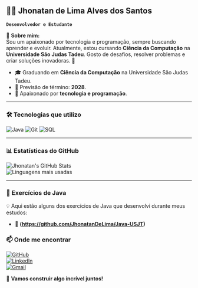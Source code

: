 ## 👨‍💻 Jhonatan de Lima Alves dos Santos

**`Desenvolvedor e Estudante`**

📌 **Sobre mim:**  
Sou um apaixonado por tecnologia e programação, sempre buscando aprender e evoluir. Atualmente, estou cursando **Ciência da Computação** na **Universidade São Judas Tadeu**. Gosto de desafios, resolver problemas e criar soluções inovadoras. 🚀

- 🎓 Graduando em **Ciência da Computação** na Universidade São Judas Tadeu.  
- 🎯 Previsão de término: **2028**.  
- 🚀 Apaixonado por **tecnologia e programação**.

---

### 🛠️ Tecnologias que utilizo

![Java](https://img.shields.io/badge/Java-%23ED8B00.svg?style=for-the-badge&logo=openjdk&logoColor=white)
![Git](https://img.shields.io/badge/Git-%23F05032.svg?style=for-the-badge&logo=git&logoColor=white)
![SQL](https://img.shields.io/badge/SQL-%2300758F.svg?style=for-the-badge&logo=sqlite&logoColor=white)

---

### 📊 Estatísticas do GitHub

![Jhonatan's GitHub Stats](https://github-readme-stats.vercel.app/api?username=seuusuario&show_icons=true&theme=tokyonight)  
![Linguagens mais usadas](https://github-readme-stats.vercel.app/api/top-langs/?username=seuusuario&theme=tokyonight&layout=compact)

---

### 📂 Exercícios de Java

💡 Aqui estão alguns dos exercícios de Java que desenvolvi durante meus estudos:

- 📌 **(https://github.com/JhonatanDeLima/Java-USJT)**

### 📫 Onde me encontrar

[![GitHub](https://img.shields.io/badge/GitHub-%2312100E.svg?style=for-the-badge&logo=github&logoColor=white)](https://github.com/JhonatanDeLima/JhonatanDeLima/edit/main/README.md)  
[![LinkedIn](https://img.shields.io/badge/LinkedIn-%230A66C2.svg?style=for-the-badge&logo=linkedin&logoColor=white)](https://www.linkedin.com/in/jhonatandelimaalvesdossantos/)  
[![Gmail](https://img.shields.io/badge/Gmail-D14836?style=for-the-badge&logo=gmail&logoColor=white)](mailto:JhonatandeLima.TI@gmail.com)

🚀 **Vamos construir algo incrível juntos!**
